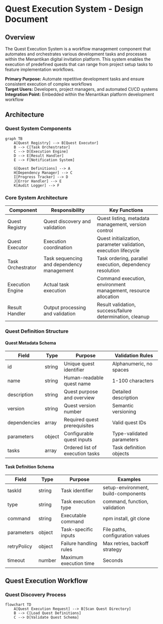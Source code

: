 # Quest Execution System - Design Document

## Overview

The Quest Execution System is a workflow management component that automates and orchestrates various development tasks and processes within the Menantikan digital invitation platform. This system enables the execution of predefined quests that can range from project setup tasks to feature implementation workflows.

**Primary Purpose:** Automate repetitive development tasks and ensure consistent execution of complex workflows  
**Target Users:** Developers, project managers, and automated CI/CD systems  
**Integration Point:** Embedded within the Menantikan platform development workflow

## Architecture

### Quest System Components

```mermaid
graph TB
    A[Quest Registry] --> B[Quest Executor]
    B --> C[Task Orchestrator]
    C --> D[Execution Engine]
    D --> E[Result Handler]
    E --> F[Notification System]
    
    G[Quest Definitions] --> A
    H[Dependency Manager] --> C
    I[Progress Tracker] --> D
    J[Error Handler] --> E
    K[Audit Logger] --> F
```

### Core System Architecture

| Component | Responsibility | Key Functions |
|-----------|---------------|---------------|
| Quest Registry | Quest discovery and validation | Quest listing, metadata management, version control |
| Quest Executor | Execution coordination | Quest initialization, parameter validation, execution lifecycle |
| Task Orchestrator | Task sequencing and dependency management | Task ordering, parallel execution, dependency resolution |
| Execution Engine | Actual task execution | Command execution, environment management, resource allocation |
| Result Handler | Output processing and validation | Result validation, success/failure determination, cleanup |

### Quest Definition Structure

#### Quest Metadata Schema
| Field | Type | Purpose | Validation Rules |
|-------|------|---------|-----------------|
| id | string | Unique quest identifier | Alphanumeric, no spaces |
| name | string | Human-readable quest name | 1-100 characters |
| description | string | Quest purpose and overview | Detailed description |
| version | string | Quest version number | Semantic versioning |
| dependencies | array | Required quest prerequisites | Valid quest IDs |
| parameters | object | Configurable quest inputs | Type-validated parameters |
| tasks | array | Ordered list of execution tasks | Task definition objects |

#### Task Definition Schema
| Field | Type | Purpose | Examples |
|-------|------|---------|----------|
| taskId | string | Task identifier | setup-environment, build-components |
| type | string | Task execution type | command, function, validation |
| command | string | Executable command | npm install, git clone |
| parameters | object | Task-specific inputs | File paths, configuration values |
| retryPolicy | object | Failure handling rules | Max retries, backoff strategy |
| timeout | number | Maximum execution time | Seconds |

## Quest Execution Workflow

### Quest Discovery Process

```mermaid
flowchart TD
    A[Quest Execution Request] --> B[Scan Quest Directory]
    B --> C[Load Quest Definitions]
    C --> D[Validate Quest Schema]







































































